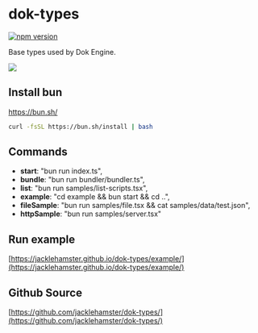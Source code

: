 # dok-types

[![npm version](https://badge.fury.io/js/dok-types.svg)](https://www.npmjs.com/package/dok-types)

Base types used by Dok Engine.

![](https://jacklehamster.github.io/dok-types/icon.png)
## Install bun

https://bun.sh/

```bash
curl -fsSL https://bun.sh/install | bash
```

## Commands

- **start**: "bun run index.ts",
- **bundle**: "bun run bundler/bundler.ts",
- **list**: "bun run samples/list-scripts.tsx",
- **example**: "cd example && bun start && cd ..",
- **fileSample**: "bun run samples/file.tsx && cat samples/data/test.json",
- **httpSample**: "bun run samples/server.tsx"

## Run example

[https://jacklehamster.github.io/dok-types/example/](https://jacklehamster.github.io/dok-types/example/)

## Github Source

[https://github.com/jacklehamster/dok-types/](https://github.com/jacklehamster/dok-types/)
